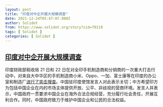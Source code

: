 ```yaml
---
layout: post
title: "印度对中企开展大规模调查"
date: 2021-12-24T05:47:07.000Z
author: Solidot
from: https://www.solidot.org/story?sid=70119
tags: [ Solidot ]
categories: [ Solidot ]
---
```

<!--1640324827000-->
[印度对中企开展大规模调查](https://www.solidot.org/story?sid=70119)
------

<div>
印度财政部税收局 21 日和 22 日在对全印手机制造商和分销商的一次重大打击行动中，对来自大中华区的手机制造商小米、Oppo、一加、富士康等在印度的办公室和制造厂<a href="https://cn.reuters.com/article/india-probe-chinese-business-firms-1224-idCNKBS2J303I?il=0" target="_blank">进行了突击搜查</a>。中国驻印度使馆发言人对此表示关切；中方希望印方为包括中国企业在内的市场主体提供开放、公平、非歧视的营商环境。发言人并表示，中国政府一贯要求中国企业在海外合法合规经营，充分履行社会责任，开展互利合作。同时，中国政府致力于维护中国企业和公民的合法权益。
</div>
